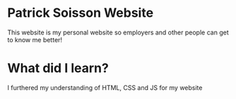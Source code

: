 # Patrick Soisson Website
This website is my personal website so employers and other people can get to know me better!

# What did I learn?
I furthered my understanding of HTML, CSS and JS for my website
